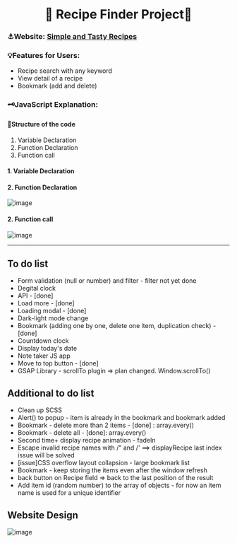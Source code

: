 <h1 align="center">🥗 Recipe Finder Project🥗 </h1>
<h3 align="left">⚓Website: <a href = "https://yukiramu.github.io/Recipe-Finder/">Simple and Tasty Recipes</a></h3>

<h3 align="left">💡Features for Users:</h3>
<ul>
<li>Recipe search with any keyword</li>
<li>View detail of a recipe</li>
<li>Bookmark (add and delete)</li>
</ul>

<h3 align="left">🗝️JavaScript Explanation:</h3>
<h4>🧱Structure of the code</h4>
<ol>
<li>Variable Declaration</li>
<li>Function Declaration</li>
<li>Function call</li>
</ol>

<h4>1. Variable Declaration</h4>

<h4>2. Function Declaration</h4>

![image](https://user-images.githubusercontent.com/76931326/112599634-73782d80-8dcd-11eb-8817-09edc431eb2a.png)

<h4>2. Function call</h4>

![image](https://user-images.githubusercontent.com/76931326/112600265-33657a80-8dce-11eb-9e3f-ce9c2380927a.png)

<hr>
<h2>To do list</h2>
<ul>
<li>Form validation (null or number) and filter - filter not yet done</li>
<li>Degital clock</li>
<li>API - [done]</li>
<li>Load more - [done]</li>
<li>Loading modal - [done]</li>
<li>Dark-light mode change</li>
<li>Bookmark (adding one by one, delete one item, duplication check) - [done]</li>
<li>Countdown clock</li>
<li>Display today's date</li>
<li>Note taker JS app</li>
<li>Move to top button - [done]</li>
<li>GSAP Library - scrollTo plugin => plan changed. Window.scrollTo()</li>
</ul>

<h2>Additional to do list</h2>
<ul>
<li>Clean up SCSS</li>
<li>Alert() to popup - item is already in the bookmark and bookmark added</li>
<li>Bookmark - delete more than 2 items - [done] : array.every()</li>
<li>Bookmark - delete all - [done]: array.every()</li>
<li>Second time+ display recipe animation - fadeIn</li>
<li>Escape invalid recipe names with /" and /' ==> displayRecipe last index issue will be solved</li>
<li>[issue]CSS overflow layout collapsion - large bookmark list</li>
<li>Bookmark - keep storing the items even after the window refresh</li>
<li>back button on Recipe field => back to the last position of the result</li>
<li>Add item id (random number) to the array of objects - for now an item name is used for a unique identifier</li>
</ul>

<h2>Website Design</h2>

![image](https://user-images.githubusercontent.com/76931326/112596215-baafef80-8dc8-11eb-9292-afce9377f20a.png)
